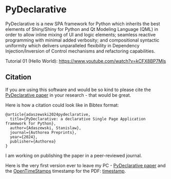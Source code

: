 # PyDeclarative

PyDeclarative is a new SPA framework for Python which inherits the best 
elements of  Shiny/Shiny for Python and Qt Modeling Language (QML) in
order to allow inline  mixing of UI and logic elements; seamless reactive
programming with minimal added verbosity; and compositional syntactic
uniformity which delivers unparalleled flexibility in Dependency
Injection/Inversion of Control mechanisms and refactoring capabilities.

Tutorial 01 (Hello World): https://www.youtube.com/watch?v=kCFX8BP7Mls

## Citation

If you are using this software and would be so kind to please cite
the [PyDeclarative paper](https://www.techrxiv.org/doi/full/10.36227/techrxiv.171995222.27093382)
in your research - that would be great.

Here is how a citation could look like in Bibtex format:
```
@article{adaszewski2024pydeclarative,
  title={PyDeclarative: a declarative Single Page Application framework for Python},
  author={Adaszewski, Stanislaw},
  journal={Authorea Preprints},
  year={2024},
  publisher={Authorea}
}
```

I am working on publishing the paper in a peer-reviewed journal.

Here is the very first version ever to leave my PC - [PyDeclarative paper](paper/pydeclarative_paper_adaszewski_2024_final_20240530_timestamped.pdf)
and the [OpenTimeStamps](https://opentimestamps.org/) timestamp for the PDF:
[timestamp](paper/pydeclarative_paper_adaszewski_2024_final_20240530_timestamped.pdf.ots).
